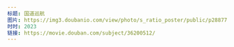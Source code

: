 ```yaml
---
标题: 国道巡航
图片: https://img3.doubanio.com/view/photo/s_ratio_poster/public/p2887755052.jpg
时时: 2023
链接: https://movie.douban.com/subject/36200512/
---
```

